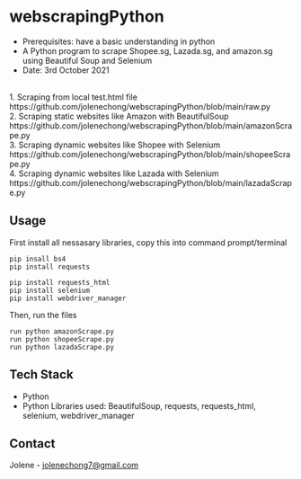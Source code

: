 # webscrapingPython
- Prerequisites: have a basic understanding in python
- A Python program to scrape Shopee.sg, Lazada.sg, and amazon.sg using Beautiful Soup and Selenium
- Date: 3rd October 2021

<br>
1. Scraping from local test.html file<br>
https://github.com/jolenechong/webscrapingPython/blob/main/raw.py <br>
2. Scraping static websites like Amazon with BeautifulSoup<br>
https://github.com/jolenechong/webscrapingPython/blob/main/amazonScrape.py <br>
3. Scraping dynamic websites like Shopee with Selenium<br>
https://github.com/jolenechong/webscrapingPython/blob/main/shopeeScrape.py<br>
4. Scraping dynamic websites like Lazada with Selenium<br>
https://github.com/jolenechong/webscrapingPython/blob/main/lazadaScrape.py

## Usage
First install all nessasary libraries, copy this into command prompt/terminal
```
pip insall bs4
pip install requests

pip install requests_html
pip install selenium
pip install webdriver_manager
```
Then, run the files
```
run python amazonScrape.py
run python shopeeScrape.py
run python lazadaScrape.py
```

## Tech Stack
- Python
- Python Libraries used: BeautifulSoup, requests, requests_html, selenium, webdriver_manager

## Contact
Jolene - [jolenechong7@gmail.com](mailto:jolenechong7@gmail.com)

